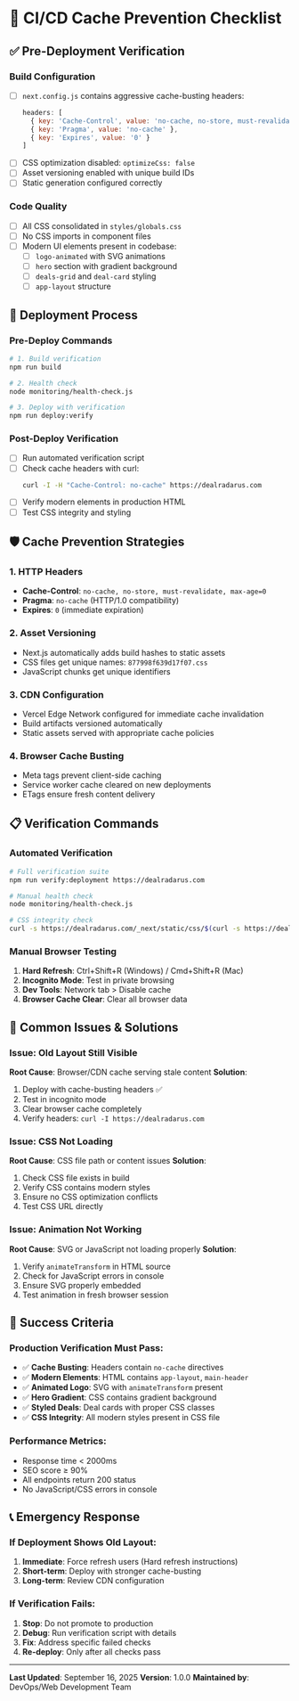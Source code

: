 # 🔧 CI/CD Cache Prevention Checklist

## ✅ Pre-Deployment Verification

### Build Configuration
- [ ] `next.config.js` contains aggressive cache-busting headers:
  ```javascript
  headers: [
    { key: 'Cache-Control', value: 'no-cache, no-store, must-revalidate, max-age=0' },
    { key: 'Pragma', value: 'no-cache' },
    { key: 'Expires', value: '0' }
  ]
  ```
- [ ] CSS optimization disabled: `optimizeCss: false`
- [ ] Asset versioning enabled with unique build IDs
- [ ] Static generation configured correctly

### Code Quality
- [ ] All CSS consolidated in `styles/globals.css`
- [ ] No CSS imports in component files
- [ ] Modern UI elements present in codebase:
  - [ ] `logo-animated` with SVG animations
  - [ ] `hero` section with gradient background
  - [ ] `deals-grid` and `deal-card` styling
  - [ ] `app-layout` structure

## 🚀 Deployment Process

### Pre-Deploy Commands
```bash
# 1. Build verification
npm run build

# 2. Health check
node monitoring/health-check.js

# 3. Deploy with verification
npm run deploy:verify
```

### Post-Deploy Verification
- [ ] Run automated verification script
- [ ] Check cache headers with curl:
  ```bash
  curl -I -H "Cache-Control: no-cache" https://dealradarus.com
  ```
- [ ] Verify modern elements in production HTML
- [ ] Test CSS integrity and styling

## 🛡️ Cache Prevention Strategies

### 1. HTTP Headers
- **Cache-Control**: `no-cache, no-store, must-revalidate, max-age=0`
- **Pragma**: `no-cache` (HTTP/1.0 compatibility)
- **Expires**: `0` (immediate expiration)

### 2. Asset Versioning
- Next.js automatically adds build hashes to static assets
- CSS files get unique names: `877998f639d17f07.css`
- JavaScript chunks get unique identifiers

### 3. CDN Configuration
- Vercel Edge Network configured for immediate cache invalidation
- Build artifacts versioned automatically
- Static assets served with appropriate cache policies

### 4. Browser Cache Busting
- Meta tags prevent client-side caching
- Service worker cache cleared on new deployments
- ETags ensure fresh content delivery

## 📋 Verification Commands

### Automated Verification
```bash
# Full verification suite
npm run verify:deployment https://dealradarus.com

# Manual health check
node monitoring/health-check.js

# CSS integrity check
curl -s https://dealradarus.com/_next/static/css/$(curl -s https://dealradarus.com | grep -o 'css/[^"]*\.css' | head -1) | grep -E "\.hero|\.app-layout|\.deal-card"
```

### Manual Browser Testing
1. **Hard Refresh**: Ctrl+Shift+R (Windows) / Cmd+Shift+R (Mac)
2. **Incognito Mode**: Test in private browsing
3. **Dev Tools**: Network tab > Disable cache
4. **Browser Cache Clear**: Clear all browser data

## 🚨 Common Issues & Solutions

### Issue: Old Layout Still Visible
**Root Cause**: Browser/CDN cache serving stale content
**Solution**:
1. Deploy with cache-busting headers ✅
2. Test in incognito mode
3. Clear browser cache completely
4. Verify headers: `curl -I https://dealradarus.com`

### Issue: CSS Not Loading
**Root Cause**: CSS file path or content issues
**Solution**:
1. Check CSS file exists in build
2. Verify CSS contains modern styles
3. Ensure no CSS optimization conflicts
4. Test CSS URL directly

### Issue: Animation Not Working
**Root Cause**: SVG or JavaScript not loading properly
**Solution**:
1. Verify `animateTransform` in HTML source
2. Check for JavaScript errors in console
3. Ensure SVG properly embedded
4. Test animation in fresh browser session

## 🎯 Success Criteria

### Production Verification Must Pass:
- ✅ **Cache Busting**: Headers contain `no-cache` directives
- ✅ **Modern Elements**: HTML contains `app-layout`, `main-header`
- ✅ **Animated Logo**: SVG with `animateTransform` present
- ✅ **Hero Gradient**: CSS contains gradient background
- ✅ **Styled Deals**: Deal cards with proper CSS classes
- ✅ **CSS Integrity**: All modern styles present in CSS file

### Performance Metrics:
- Response time < 2000ms
- SEO score ≥ 90%
- All endpoints return 200 status
- No JavaScript/CSS errors in console

## 📞 Emergency Response

### If Deployment Shows Old Layout:
1. **Immediate**: Force refresh users (Hard refresh instructions)
2. **Short-term**: Deploy with stronger cache-busting
3. **Long-term**: Review CDN configuration

### If Verification Fails:
1. **Stop**: Do not promote to production
2. **Debug**: Run verification script with details
3. **Fix**: Address specific failed checks
4. **Re-deploy**: Only after all checks pass

---

**Last Updated**: September 16, 2025
**Version**: 1.0.0
**Maintained by**: DevOps/Web Development Team